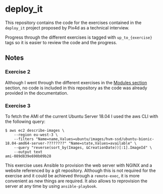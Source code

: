 # deploy_it

This repository contains the code for the exercises contained in the `deploy_it` project proposed by Pix4d as a technical interview.

Progress through the different exercises is tagged with `up_to_{exercise}` tags so it is easier to review the code and the progress.

## Notes

### Exercise 2

Although I went through the different exercises in the [Modules section](https://learn.hashicorp.com/collections/terraform/modules) section, no code is included in this repository as the code was already provided in the documentation.

### Exercise 3

To fetch the AMI of the current Ubuntu Server 18.04 I used the aws CLI with the following query:

```
$ aws ec2 describe-images \
    --region eu-west-3 \
    --filters "Name=name,Values=ubuntu/images/hvm-ssd/ubuntu-bionic-18.04-amd64-server-????????" "Name=state,Values=available" \
    --query "reverse(sort_by(Images, &CreationDate))[:1].ImageId" \
    --output text
ami-089d839e690b09b28
```

This exercise uses Ansible to provision the web server with NGINX and a website referenced by a git repository. Although this is not required for the exercise and it could be achieved through a `remote-exec`, it is more convenient as new things are required. It also allows to reprovision the server at any time by using `ansible-playbook`.
